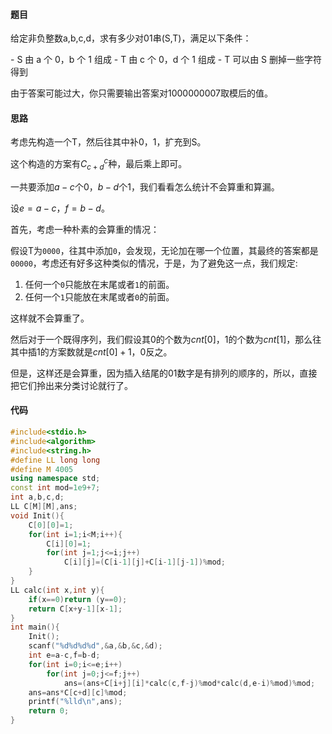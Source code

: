 #### 题目

给定非负整数a,b,c,d，求有多少对01串(S,T)，满足以下条件：

 \- S 由 a 个 0，b 个 1 组成
 \- T 由 c 个 0，d 个 1 组成
 \- T 可以由 S 删掉一些字符得到

 由于答案可能过大，你只需要输出答案对$1000000007$取模后的值。



#### 思路

考虑先构造一个T，然后往其中补0，1，扩充到S。

这个构造的方案有$C_{c+d}^{c}$种，最后乘上即可。

一共要添加$a-c$个$0$，$b-d$个$1$，我们看看怎么统计不会算重和算漏。

设$e=a-c$，$f=b-d$。

首先，考虑一种朴素的会算重的情况：

假设T为`0000`，往其中添加`0`，会发现，无论加在哪一个位置，其最终的答案都是`00000`，考虑还有好多这种类似的情况，于是，为了避免这一点，我们规定:

1. 任何一个`0`只能放在末尾或者`1`的前面。
2. 任何一个`1`只能放在末尾或者`0`的前面。

这样就不会算重了。

然后对于一个既得序列，我们假设其$0$的个数为$cnt[0]$，$1$的个数为$cnt[1]$，那么往其中插$1$的方案数就是$cnt[0]+1$，$0$反之。

但是，这样还是会算重，因为插入结尾的01数字是有排列的顺序的，所以，直接把它们拎出来分类讨论就行了。



#### 代码

```c++
#include<stdio.h>
#include<algorithm>
#include<string.h>
#define LL long long
#define M 4005
using namespace std;
const int mod=1e9+7;
int a,b,c,d;
LL C[M][M],ans;
void Init(){
	C[0][0]=1;
	for(int i=1;i<M;i++){
		C[i][0]=1;
		for(int j=1;j<=i;j++)
			C[i][j]=(C[i-1][j]+C[i-1][j-1])%mod;
	}
}
LL calc(int x,int y){
    if(x==0)return (y==0);
    return C[x+y-1][x-1];
}
int main(){
	Init();
	scanf("%d%d%d%d",&a,&b,&c,&d);
	int e=a-c,f=b-d;
	for(int i=0;i<=e;i++)
		for(int j=0;j<=f;j++)
			ans=(ans+C[i+j][i]*calc(c,f-j)%mod*calc(d,e-i)%mod)%mod;
	ans=ans*C[c+d][c]%mod;
	printf("%lld\n",ans);
	return 0;
}
```

